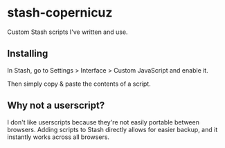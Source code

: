 # stash-copernicuz

Custom Stash scripts I've written and use.

## Installing

In Stash, go to Settings > Interface > Custom JavaScript and enable it.

Then simply copy & paste the contents of a script.

## Why not a userscript?

I don't like userscripts because they're not easily portable between browsers. Adding scripts to Stash directly allows for easier backup, and it instantly works across all browsers.
